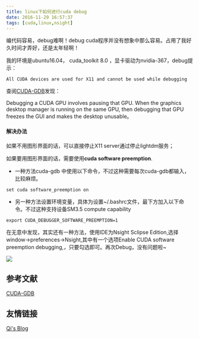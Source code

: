 ```yaml
---
title: linux下如何进行cuda debug
date: 2016-11-29 16:57:37
tags: [cuda,linux,nsight]
---
```


编代码容易，debug难啊！debug cuda程序并没有想象中那么容易。占用了我好久时间才弄好，还是太年轻啊！

我的环境是ubuntu16.04， cuda_toolkit 8.0 ，显卡驱动为nvidia-367，debug提示：

```
All CUDA devices are used for X11 and cannot be used while debugging
```

查阅[CUDA-GDB](http://docs.nvidia.com/cuda/cuda-gdb/index.html#using-debugger)发现：

Debugging a CUDA GPU involves pausing that GPU. When the graphics desktop manager is running on the same GPU, then debugging that GPU freezes the GUI and makes the desktop unusable。

#### **解决办法**

如果不用图形界面的话，可以直接停止X11 server通过停止lightdm服务；

如果要用图形界面的话，需要使用**cuda software preemption**.

<!--more-->

- 一种方法cuda-gdb 中使用以下命令，不过这种需要每次cuda-gdb都输入，比较麻烦。

```shell
set cuda software_preemption on
```

- 另一种方法设置环境变量，具体为设置~/.bashrc文件，最下方加入以下命令。不过这种支持设备SM3.5 compute capability 

```shell
export CUDA_DEBUGGER_SOFTWARE_PREEMPTION=1
```

在无意中发现，其实还有一种方法，使用IDE为Nsight Sclipse Edition,选择 window->preferences->Nsight,其中有一个选项Enable CUDA software preemption debugging,，只要勾选即可。再次Debug，没有问题啦~

![](http://ohjnxvaxm.bkt.clouddn.com/cuda-debug.png)



## 参考文献

[CUDA-GDB](http://docs.nvidia.com/cuda/cuda-gdb/index.html#axzz4Rf6hshHG)

## 友情链接

[Qi's Blog ](https://nextinnovationucas.github.io/)